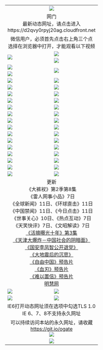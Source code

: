 ﻿<table>
  <tr></tr>
  <tr><td colspan=2 align=center><img src="https://cloud.githubusercontent.com/assets/11880933/13434984/f430fae2-e012-11e5-814f-c2df1e82b247.jpg" /></td></tr>
  <tr><td colspan=2 align=center>网门<br>最新动态网址，请点击进入
<br>https://d2qvy0rpyj20ag.cloudfront.net
    </td>
  </tr>
  <tr>
    <td colspan=2 align=center>微信用户，必须首先点击右上角三个点<br>选择在浏览器中打开，才能观看以下视频</td>
  </tr>
  <tr>
    <td rowspan=2><a href="https://d2qvy0rpyj20ag.cloudfront.net/ogUP.aspx?name=11DKC.mp4&count=T:2,2:8,1:16&from=github" target="_blank"><img src="https://cloud.githubusercontent.com/assets/11880933/13720229/398b781e-e83e-11e5-939a-61d262e10cd7.jpg" /></a></td> 
    <td><div><a href="https://d2qvy0rpyj20ag.cloudfront.net/ogUP.aspx?name=LRWS.mp4&count=7B:9,6B:44,5A:10,5B:35,4A:14,4B:19,3A:10,3B:26,2A:16,2B:21,1A:23,1B:29&current=7B:9" target="_blank"><img src="https://cloud.githubusercontent.com/assets/11880933/13720232/48ae8ffc-e83e-11e5-8957-1a8c5558dd3f.jpg" /></a></td>
   </tr>
  <tr>
    <td><a href="https://d2qvy0rpyj20ag.cloudfront.net/ogNiceVedio.aspx" target="_blank"><img src="https://cloud.githubusercontent.com/assets/11880933/13720235/5297724a-e83e-11e5-97d4-7f23894a02bd.jpg" /></a></td>
  </tr>
  <tr>
    <td><a href="https://d2qvy0rpyj20ag.cloudfront.net/ogUP.aspx?name=JQR.mp4&count=2" target="_blank"><img src="https://cloud.githubusercontent.com/assets/11880933/13720243/d4e40362-e83e-11e5-86d6-81baf060a500.jpg" /></a></td>   
    <td rowspan=2><a href="https://d2qvy0rpyj20ag.cloudfront.net/ogUP.aspx?name=JP.mp4&count=9" target="_blank"><img src="https://cloud.githubusercontent.com/assets/11880933/13720246/da02d6fc-e83e-11e5-95fe-86ad08d9e39f.jpg" /></td>
  </tr>
  <tr>
    <td><a href="https://d2qvy0rpyj20ag.cloudfront.net/ogUP.aspx?name=WH.mp4" target="_blank"><img src="hhttps://cloud.githubusercontent.com/assets/11880933/13720248/dff9f072-e83e-11e5-806d-d58f9b2bba74.jpg" /></a></td>
  </tr>
  <tr>
    <td><a href="https://d2qvy0rpyj20ag.cloudfront.net/ogUP.aspx?name=SSZJ.mp4&count=480P:9,S:3" target="_blank"><img src="https://cloud.githubusercontent.com/assets/11880933/13720256/15875644-e83f-11e5-864d-8661b2bd3e61.jpg" /></a></td>
    <td><a href="https://d2qvy0rpyj20ag.cloudfront.net/ogUP.aspx?name=ZY.mp4&count=2015:16" target="_blank"><img src="https://cloud.githubusercontent.com/assets/11880933/13720257/19d27616-e83f-11e5-97cb-03f7d81d315f.jpg" /></a</td>
  </tr>
  <tr>
    <td><a href="https://d2qvy0rpyj20ag.cloudfront.net/ogUP.aspx?name=XTFY.mp4&count=B:2,A:24" target="_blank"><img src="https://cloud.githubusercontent.com/assets/11880933/13720258/1ed5660a-e83f-11e5-9a34-0840f298cc0c.jpg" /></a></td>
    <td><a href="https://d2qvy0rpyj20ag.cloudfront.net/ogUP.aspx?name=1XQK.mp4&count=13" target="_blank"><img src="https://cloud.githubusercontent.com/assets/11880933/13720268/543e2ce6-e83f-11e5-8426-87e8aac8be05.jpg" /></a</td>
  </tr>
  <tr>
    <td><a href="https://d2qvy0rpyj20ag.cloudfront.net/ogUP.aspx?name=1LYF.mp4&count=2" target="_blank"><img src="https://cloud.githubusercontent.com/assets/11880933/13720279/6f16eb48-e83f-11e5-9556-90e9d1e24d09.jpg" /></a></td>
    <td><a href="https://d2qvy0rpyj20ag.cloudfront.net/ogUP.aspx?name=1ZGC.mp4&count=6" target="_blank"><img src="https://cloud.githubusercontent.com/assets/11880933/13720281/7e0c9044-e83f-11e5-915d-d63d593fef21.jpg" /></a></td>
  </tr>
  <tr>
    <td><a href="https://d2qvy0rpyj20ag.cloudfront.net/ogUP.aspx?name=1ZKM.mp4&count=3&current=3" target="_blank"><img src="https://cloud.githubusercontent.com/assets/11880933/13720283/858f1954-e83f-11e5-800b-94708d4ce09e.jpg" /></a></td>  
    <td><a href="https://d2qvy0rpyj20ag.cloudfront.net/ogUP.aspx?name=1WWY.mp4&count=6&current=6" target="_blank"><img src="https://cloud.githubusercontent.com/assets/11880933/13720286/8fb0ffa6-e83f-11e5-8873-bfd1abd9ad97.jpg" /></a></td>
  </tr>
  <tr>
    <td><a href="https://d2qvy0rpyj20ag.cloudfront.net/ogUP.aspx?name=10JGY.mp4&count=3" target="_blank"><img src="https://cloud.githubusercontent.com/assets/11880933/13720287/99e41986-e83f-11e5-9be2-70cc7ff44cf6.jpg" /></a></td>
    <td><a href="https://d2qvy0rpyj20ag.cloudfront.net/ogUP.aspx?name=10CYS.mp4&count=2" target="_blank"><img src="https://cloud.githubusercontent.com/assets/11880933/13720292/a531a128-e83f-11e5-88ec-42f8d394e971.jpg" /></a></td>
  </tr>
  <tr>
    <td><a href="https://d2qvy0rpyj20ag.cloudfront.net/ogUP.aspx?name=4SQQ.mp4&count=201603:9,201602:20,201601:21&current=201603:9" target="_blank"><img src="https://d2qvy0rpyj20ag.cloudfront.net/Up/4SQQ0.jpg"/></a></td>
    <td><a href="https://d2qvy0rpyj20ag.cloudfront.net/ogUP.aspx?name=4SHQ.mp4&count=201603:11,201602:27,201601:28&current=201603:11" target="_blank"><img src="https://d2qvy0rpyj20ag.cloudfront.net/Up/4SHQ0.jpg"/></a></td>
  </tr>
  <tr>
    <td><a href="https://d2qvy0rpyj20ag.cloudfront.net/ogUP.aspx?name=4SZG.mp4&count=201603:10,201602:21,201601:23&current=201603:10" target="_blank"><img src="https://d2qvy0rpyj20ag.cloudfront.net/Up/4SZG0.jpg"/></a></td>
    <td><a href="https://d2qvy0rpyj20ag.cloudfront.net/ogUP.aspx?name=4SDJ.mp4&count=201603A:10,201603B:6,201602A:24,201602B:7,201601A:48,201601B:6&current=201603A:10" target="_blank"><img src="https://d2qvy0rpyj20ag.cloudfront.net/Up/4SDJ0.jpg"/></a></td>
  </tr>
  <tr>
    <td><a href="https://d2qvy0rpyj20ag.cloudfront.net/ogUP.aspx?name=4SGX.mp4&count=201603:2&current=201603:2" target="_blank"><img src="https://d2qvy0rpyj20ag.cloudfront.net/Up/4SGX0.jpg"/></a></td>
    <td><a href="https://d2qvy0rpyj20ag.cloudfront.net/ogUP.aspx?name=4SHD.mp4&count=201603:3&current=201603:1" target="_blank"><img src="https://d2qvy0rpyj20ag.cloudfront.net/Up/4SHD0.jpg"/></a></td>
  </tr>
  <tr>
    <td><a href="https://d2qvy0rpyj20ag.cloudfront.net/ogUP.aspx?name=4CTX.mp4&count=201603:2,201602:3,201601:4&current=201603:2" target="_blank"><img src="https://d2qvy0rpyj20ag.cloudfront.net/Up/4CTX0.jpg"/></a></td>
    <td><a href="https://d2qvy0rpyj20ag.cloudfront.net/ogUP.aspx?name=4CWZ.mp4&count=201603:1,201602:4,201601:4&current=201603:1" target="_blank"><img src="https://d2qvy0rpyj20ag.cloudfront.net/Up/4CWZ0.jpg"/></a></td>
  </tr>
  <tr>
    <td><a href="https://d2qvy0rpyj20ag.cloudfront.net/onUP.aspx?name=https://d2t6x1lwzcff38.cloudfront.net/" target="_blank"><img src="https://d2qvy0rpyj20ag.cloudfront.net/Up/0DTW.jpg"/></a></td>
    <td><a href="https://d2qvy0rpyj20ag.cloudfront.net/onUP.aspx?name=https://d240ns8up8earz.cloudfront.net/acenter/" target="_blank"><img src="https://d2qvy0rpyj20ag.cloudfront.net/Up/0TDW.jpg" /></a></td>
  </tr>
  <tr>
    <td><a href="https://d2qvy0rpyj20ag.cloudfront.net/onUP.aspx?name=https://d4508d6vomz2p.cloudfront.net/gb/nsc413.htm" target="_blank"><img src="https://d2qvy0rpyj20ag.cloudfront.net/Up/0DJY.jpg" /></a></td>
    <td><a href="https://d2qvy0rpyj20ag.cloudfront.net/onUP.aspx?name=https://d3bxwq7vzudb5l.cloudfront.net/xtr/gb/prog204.html" target="_blank"><img src="https://d2qvy0rpyj20ag.cloudfront.net/Up/0XTR.jpg" /></a></td>
  </tr>
  <tr>
    <td><a href="https://d2qvy0rpyj20ag.cloudfront.net/onUP.aspx?name=https://d3aj00iefsmfgc.cloudfront.net/" target="_blank"><img src="https://d2qvy0rpyj20ag.cloudfront.net/Up/0MHW.jpg" /></a></td>
    <td><a href="https://d2qvy0rpyj20ag.cloudfront.net/onUP.aspx?name=https://d1sbg9daat0zu5.cloudfront.net/" target="_blank"><img src="https://d2qvy0rpyj20ag.cloudfront.net/Up/0ZJW.jpg" /></a></td>
  </tr>
  <tr>
    <td><a href="https://d2qvy0rpyj20ag.cloudfront.net/ogUP.aspx?name=0FG.zip" target="_blank"><img src="https://d2qvy0rpyj20ag.cloudfront.net/Up/0FG.jpg" /></a></td>
    <td><a href="https://d2qvy0rpyj20ag.cloudfront.net/ogUP.aspx?name=0FGA.apk" target="_blank"><img src="https://d2qvy0rpyj20ag.cloudfront.net/Up/0FGA.jpg" /></a></td>
  </tr>
  <tr>
    <td><a href="https://d2qvy0rpyj20ag.cloudfront.net/ogUP.aspx?name=0U.zip" target="_blank"><img src="https://d2qvy0rpyj20ag.cloudfront.net/Up/0U.jpg" /></a></td>
    <td><a href="https://d2qvy0rpyj20ag.cloudfront.net/ogUP.aspx?name=0UA.apk" target="_blank"><img src="https://d2qvy0rpyj20ag.cloudfront.net/Up/0UA.jpg" /></a></td>
  </tr>
  <tr>
    <td><a href="https://d2qvy0rpyj20ag.cloudfront.net/ogUP.aspx?name=0iPPOTV.zip" target="_blank"><img src="https://d2qvy0rpyj20ag.cloudfront.net/Up/0iPPOTV.jpg" /></a></td>
    <td><a href="https://d2qvy0rpyj20ag.cloudfront.net/ogUP.aspx?name=0iNTD.apk" target="_blank"><img src="https://d2qvy0rpyj20ag.cloudfront.net/Up/0iNTD.jpg" /></a></td>
  </tr>
  <tr>
    <td colspan=2 align=center>更新<br>
      《大裤衩》第2季第8集<br>
      《雷人网事小品》7日<br>
      《全球新闻》11日、《环球直击》11日<br>
      《中国禁闻》11日、《今日点击》11日<br>
      《世事关心》10日、《热点互动》7日<br>
      《天笑快评》7日、《文昭解读》7日<br>
      <a href="https://d2qvy0rpyj20ag.cloudfront.net/ogUP.aspx?name=SSZJ.mp4&count=480P:9,S:3&current=S:3" target="_blank">《活摘曝光十年》第3集</a><br>
      <a href="https://d2qvy0rpyj20ag.cloudfront.net/ogUP.aspx?name=4TJDBZ.mp4" target="_blank">《天津大爆炸－中国社会的阴暗面》</a><br>
      <a href="https://d2qvy0rpyj20ag.cloudfront.net/ogUP.aspx?name=4LFZ.mp4" target="_blank">《国安李凤智公开退党》</a><br>
      <a href="https://d2qvy0rpyj20ag.cloudfront.net/ogUP.aspx?name=4DDZHDCS.mp4" target="_blank">《大地震后的沉思》</a><br>
      <a href="https://d2qvy0rpyj20ag.cloudfront.net/ogUP.aspx?name=11ZYZG0.mp4" target="_blank">《自由中国》预告片</a><br>
      <a href="https://d2qvy0rpyj20ag.cloudfront.net/ogUP.aspx?name=11XR.mp4" target="_blank">《血刃》预告片</a><br>
      <a href="https://d2qvy0rpyj20ag.cloudfront.net/ogUP.aspx?name=11NYZX.mp4&count=2" target="_blank">《难以置信》预告片</a><br>
      <a href="https://d2qvy0rpyj20ag.cloudfront.net/onUP.aspx?name=https://www.minghui.org/" target="_blank">明慧网</a></td>
    </td>
  </tr>
  <tr>
    <td><a href="https://d2qvy0rpyj20ag.cloudfront.net/ogNice.aspx" target="_blank"><img src="https://d2qvy0rpyj20ag.cloudfront.net/Up/0WCYY.jpg" /></a></td>
    <td><a href="https://d2qvy0rpyj20ag.cloudfront.net/onCO.aspx?ob=600%E4%BA%8B%E7%89%A9&op=%E5%A2%9E%E5%88%A0%E6%94%B9&args=WH1~%23%E7%B1%BB%E5%9E%8B6%E6%96%B0%E9%97%BB%7c%23%E7%B1%BB%E5%9E%8B6%E8%AF%84%E8%AE%BA&mode=" target="_blank"><img src="https://d2qvy0rpyj20ag.cloudfront.net/Up/0WZTT.jpg" /></a></td> 
  </tr>
  <tr>
    <td><a href="https://d2qvy0rpyj20ag.cloudfront.net/ogDY.aspx" target="_blank"><img src="https://d2qvy0rpyj20ag.cloudfront.net/Up/0FK.jpg" /></a></td>
    <td><a href="https://d2qvy0rpyj20ag.cloudfront.net/ogST.aspx" target="_blank"><img src="https://d2qvy0rpyj20ag.cloudfront.net/Up/0ST.jpg" /></a></td> 
  </tr>
  <tr>
    <td colspan=2 align=center>IE6打开动态网址须在选项中勾选TLS 1.0<br/>IE 6、7、8不支持永久网址<br/>
      <!--微信可扫描以下临时二维码<br/>https://bit.ly/1mBQHW8<br/><a href="https://d2qvy0rpyj20ag.cloudfront.net/Up/0WMGDL3.png" target="_blank"><img src="https://d2qvy0rpyj20ag.cloudfront.net/Up/0WMGD3.png"/></a><br-->
  </tr>
  <tr>
    <td colspan=2 align=center>可以持续访问本站的永久网址，请收藏<br/><a href="https://git.io/ogate" target="_blank">https://git.io/ogate</a><br/><a href="https://d2qvy0rpyj20ag.cloudfront.net/Up/0WMGDL2.png" target="_blank"><img src="https://d2qvy0rpyj20ag.cloudfront.net/Up/0WMGD2.png"/></a></td>
  </tr>
  <tr>
    <td colspan=2 align=center><a href="https://d2qvy0rpyj20ag.cloudfront.net/ogUP.aspx?name=0oGate.apk" target="_blank"><img src="https://d2qvy0rpyj20ag.cloudfront.net/Up/0WMAZ.jpg" /></a></td>
  </tr>
  <!--tr>
    <td colspan=2 align=center>可能失效的动态网址
    </td>
  </tr-->
</table>
